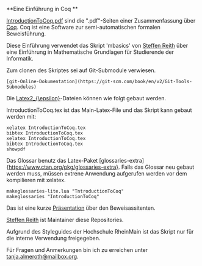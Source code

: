 **Eine Einführung in Coq **



[IntroductionToCoq.pdf](https://gitlab.cs.hs-rm.de/almeroth/softwarefoundations/blob/master/IntroductionToCoq.pdf) sind die ".pdf"-Seiten einer Zusammenfassung über [Coq](https://coq.inria.fr/).
Coq ist eine Software zur semi-automatischen formalen Beweisführung.

Diese Einführung verwendet das Skript 'mbasics' von [Steffen Reith](https://www.hs-rm.de/de/hochschule/personen/reith-steffen/) über eine Einführung in Mathematische Grundlagen für Studierende der Informatik.



Zum clonen des Skriptes sei auf Git-Submodule verwiesen.

    [git-Online-Dokumentation](https://git-scm.com/book/en/v2/Git-Tools-Submodules)
    

Die [Latex2_{\epsilon}](https://www.latex-project.org/)-Dateien können wie folgt gebaut werden. 

IntroductionToCoq.tex ist das Main-Latex-File und das Skript kann gebaut werden mit:

    xelatex IntroductionToCoq.tex
    bibtex IntroductionToCoq.tex
    xelatex IntroductionToCoq.tex
    bibtex IntroductionToCoq.tex
    showpdf

Das Glossar benutz das Latex-Paket [glossaries-extra]{https://www.ctan.org/pkg/glossaries-extra}. Falls das Glossar neu gebaut werden muss, müssen extrene Anwendung aufgerufen werden vor dem kompilieren mit xelatex.

    makeglossaries-lite.lua "TntroductionToCoq"
    makeglossaries "IntroductionToCoq"
    
 
    
    

Das ist eine kurze [Präsentation]( https://gitlab.cs.hs-rm.de/almeroth/coq_praesentation.git) über den Beweisassitenten.
    
    

[Steffen Reith](mailto:Steffen.Reith@hs-rm.de) ist Maintainer diese Repositories. 

    
Aufgrund des Styleguides der Hochschule RheinMain ist das Skript nur für die interne Verwendung freigegeben.

Für Fragen und Anmerkungen bin ich zu erreichen unter [tanja.almeroth@mailbox.org](mailto:tanja.almeroth@mailbox.org).
